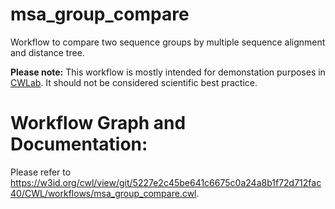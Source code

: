 # msa_group_compare
Workflow to compare two sequence groups by multiple sequence alignment and distance tree.

**Please note:**
This workflow is mostly intended for demonstation purposes in [CWLab](https://github.com/CompEpigen/CWLab). It should not be considered scientific best practice.

# Workflow Graph and Documentation:

Please refer to https://w3id.org/cwl/view/git/5227e2c45be641c6675c0a24a8b1f72d712fac40/CWL/workflows/msa_group_compare.cwl.
